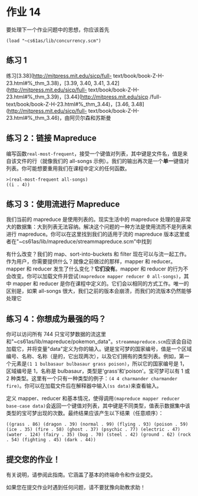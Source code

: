 # 作业 14

要处理下一个作业问题中的思想，你应该首先

`(load "~cs61as/lib/concurrency.scm")`

## 练习 1

练习[3.38](http://mitpress.mit.edu/sicp/full- text/book/book-Z-H-23.html#%_thm_3.38)，[3.39, 3.40, 3.41, 3.42](http://mitpress.mit.edu/sicp/full- text/book/book-Z-H-23.html#%_thm_3.39)，[3.44](http://mitpress.mit.edu/sicp /full-text/book/book-Z-H-23.html#%_thm_3.44)，[3.46, 3.48](http://mitpress.mit.edu/sicp/full- text/book/book-Z-H-23.html#%_thm_3.46)，由阿贝尔森和苏斯曼

## 练习 2：链接 Mapreduce

编写函数`real-most-frequent`，接受一个键值对列表，其中键是文件名，值是来自该文件的行（就像我们的 all-songs 示例）。我们的输出再次是一个**单一**键值对列表。你可能想要重用我们在课程中定义的任何函数。

```
>(real-most-frequent all-songs)
((i . 4)) 
```

## 练习 3：使用流进行 Mapreduce

我们当前的 mapreduce 是使用列表的。现实生活中的 mapreduce 处理的是非常大的数据集：大到列表无法容纳。解决这个问题的一种方法是使用流而不是列表来进行 mapreduce。你可以在这里找到我们的适用于流的 mapreduce 版本这里或者在"~cs61as/lib/mapreduce/streammapreduce.scm"中找到

有什么改变？我们的 map、sort-into-buckets 和 filter 现在可以与流一起工作。作为用户，你需要提供什么？就像之前做过的那样，mapper 和 reducer。mapper 和 reducer 发生了什么变化？**它们没有**。mapper 和 reducer 的行为不会改变。你可以加载文件并尝试`(mapreduce mapper reducer 0 all-songs)`，其中 mapper 和 reducer 是你在课程中定义的。它们会以相同的方式工作。唯一的区别是，如果 all-songs 很大，我们之前的版本会崩溃，而我们的流版本仍然能够处理它

## 练习 4：你想成为最强的吗？

你可以访问所有 744 只宝可梦数据的流这里和"~cs61as/lib/mapreduce/pokemon_data"。`streammapreduce.scm`应该会自动加载它，并将变量"data"定义为你的输入。键是宝可梦的国家编号，值是一个区域编号、名称、名称（是的，它出现两次），以及它们拥有的类型列表。例如，第一个元素是`(1 1 bulbasaur bulbasaur grass poison)`，所以它的国家编号是 1，区域编号是 1，名称是 bulbasaur，类型是'grass'和'poison'。宝可梦可以有 1 或 2 种类型。这里有一个只有一种类型的例子：`(4 4 charmander charmander fire)`。你可以在加载文件后在解释器中输入`(ss data)`来查看输入。

定义 mapper、reducer 和基本情况，使得调用`(mapreduce mapper reducer base-case data)`会返回一个键值对列表，其中键是不同类型，值表示数据集中该类型的宝可梦出现的次数。最终结果应该产生以下结果（任意顺序）：

```
((grass . 86) (dragon . 39) (normal . 99) (flying . 93) (poison . 59) (ice . 35) (fire . 58) (ghost . 37) (psychic . 77) (electric . 47) (water . 124) (fairy . 35) (bug . 70) (steel . 42) (ground . 62) (rock . 54) (fighting . 45) (dark . 44)) 
```

## 提交您的作业！

有关说明，请参阅此指南。它涵盖了基本的终端命令和作业提交。

如果您在提交作业时遇到任何问题，请不要犹豫向助教求助！
